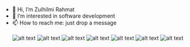 - 👋 Hi, I’m Zulhilmi Rahmat
- 👀 I’m interested in software development
- 📫 How to reach me: just drop a message <br><br>
![alt text](https://cdn-icons-png.flaticon.com/128/3074/3074119.png) 
![alt text](https://cdn-icons-png.flaticon.com/128/5968/5968267.png)
![alt text](https://cdn-icons-png.flaticon.com/128/888/888847.png) 
![alt text](https://cdn-icons-png.flaticon.com/128/5968/5968292.png) 
![alt text](https://cdn-icons-png.flaticon.com/128/226/226777.png) 
![alt text](https://pics.freeicons.io/uploads/icons/png/9114856761551941711-128.png)
![alt text](https://cdn.icon-icons.com/icons2/2107/PNG/128/file_type_light_solidity_icon_130436.png) 



<!---
ZulAmi/ZulAmi is a ✨ special ✨ repository because its `README.md` (this file) appears on your GitHub profile.
You can click the Preview link to take a look at your changes.
--->
